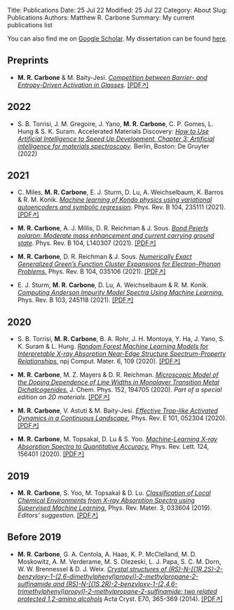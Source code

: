 Title: Publications
Date: 25 Jul 22
Modified: 25 Jul 22
Category: About
Slug: Publications
Authors: Matthew R. Carbone
Summary: My current publications list

You can also find me on [Google Scholar](https://scholar.google.com/citations?user=DAyj0b8AAAAJ&hl=en). My dissertation can be found [here](../docs/Matt_Papers/dissertation.pdf).

## Preprints

* **M. R. Carbone** & M. Baity-Jesi. [*Competition between Barrier- and Entropy-Driven Activation in Glasses*](https://arxiv.org/abs/2201.01208). [[PDF&#8599;]](../docs/Matt_Papers/10_arXiv.pdf)

## 2022

* S. B. Torrisi, J. M. Gregoire, J. Yano, **M. R. Carbone**, C. P. Gomes, L. Hung & S. K. Suram. Accelerated Materials Discovery: [*How to Use Artificial Intelligence to Speed Up Development. Chapter 3: Artificial intelligence for materials spectroscopy*](https://www.degruyter.com/document/doi/10.1515/9783110738087/html?lang=en). Berlin, Boston: De Gruyter (2022)

## 2021

* C. Miles, **M. R. Carbone**, E. J. Sturm, D. Lu, A. Weichselbaum, K. Barros & R. M. Konik. [*Machine learning of Kondo physics using variational autoencoders and symbolic regression*](https://journals.aps.org/prb/abstract/10.1103/PhysRevB.104.235111). Phys. Rev. B 104, 235111 (2021). [[PDF&#8599;]](../docs/Matt_Papers/09.pdf)

* **M. R. Carbone**, A. J. Millis, D. R. Reichman & J. Sous. [*Bond Peierls polaron: Moderate mass enhancement and current carrying ground state*](https://journals.aps.org/prb/abstract/10.1103/PhysRevB.104.L140307). Phys. Rev. B 104, L140307 (2021). [[PDF&#8599;]](../docs/Matt_Papers/08.pdf)

* **M. R. Carbone**, D. R. Reichman & J. Sous. [*Numerically Exact Generalized Green’s Function Cluster Expansions for Electron-Phonon Problems.*](https://doi.org/10.1103/PhysRevB.104.035106) Phys. Rev. B 104, 035106 (2021). [[PDF&#8599;]](../docs/Matt_Papers/07.pdf)

* E. J. Sturm, **M. R. Carbone**, D. Lu, A. Weichselbaum & R. M. Konik. [*Computing Anderson Impurity Model Spectra Using Machine Learning.*](https://doi.org/10.1103/PhysRevB.103.245118) Phys. Rev. B 103, 245118 (2021). [[PDF&#8599;]](../docs/Matt_Papers/06.pdf)

## 2020

* S. B. Torrisi, **M. R. Carbone**, B. A. Rohr, J. H. Montoya, Y. Ha, J. Yano, S. K. Suram & L. Hung. [*Random Forest Machine Learning Models for Interpretable X-ray Absorption Near-Edge Structure Spectrum-Property Relationships.*](https://doi.org/10.1038/s41524-020-00376-6) npj Comput. Mater. 6, 109 (2020). [[PDF&#8599;]](../docs/Matt_Papers/05.pdf)

* **M. R. Carbone**, M. Z. Mayers & D. R. Reichman. [*Microscopic Model of the Doping Dependence of Line Widths in Monolayer Transition Metal Dichalcogenides.*](https://doi.org/10.1063/5.0008730) J. Chem. Phys. 152, 194705 (2020). *Part of a special edition on 2D materials.* [[PDF&#8599;]](../docs/Matt_Papers/04.pdf)

* **M. R. Carbone**, V. Astuti & M. Baity-Jesi. [*Effective Trap-like Activated Dynamics in a Continuous Landscape.*](https://doi.org/10.1103/PhysRevE.101.052304) Phys. Rev. E 101, 052304 (2020). [[PDF&#8599;]](../docs/Matt_Papers/03.pdf)

* **M. R. Carbone**, M. Topsakal, D. Lu & S. Yoo. [*Machine-Learning X-ray Absorption Spectra to Quantitative Accuracy.*](https://doi.org/10.1103/PhysRevLett.124.156401) Phys. Rev. Lett. 124, 156401 (2020). [[PDF&#8599;]](../docs/Matt_Papers/02.pdf)

## 2019

* **M. R. Carbone**, S. Yoo, M. Topsakal & D. Lu. [*Classification of Local Chemical Environments from X-ray Absorption Spectra using Supervised Machine Learning.*](https://doi.org/10.1103/PhysRevMaterials.3.033604) Phys. Rev. Mater. 3, 033604 (2019). *Editors' suggestion.* [[PDF&#8599;]](../docs/Matt_Papers/01.pdf)

## Before 2019

* **M. R. Carbone**, G. A. Centola, A. Haas, K. P. McClelland, M. D. Moskowitz, A. M. Verderame, M. S. Olezeski, L. J. Papa, S. C. M. Dorn, W. W. Brennessel & D. J. Weix.
[*Crystal structures of (RS)-N-[(1R,2S)-2-benzyloxy-1-(2,6-dimethylphenyl)propyl]-2-methylpropane-2-sulfinamide and (RS)-N-[(1S,2R)-2-benzyloxy-1-(2,4,6-trimethylphenyl)propyl]-2-methylpropane-2-sulfinamide: two related protected 1,2-amino alcohols*](https://doi.org/10.1107/S1600536814022570) Acta Cryst. E70, 365-369 (2014). [[PDF&#8599;]](../docs/Matt_Papers/00.pdf)
